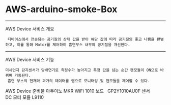 # AWS-arduino-smoke-Box
--------------
 AWS Device 서비스 개요 

     디바이스에서 전송되는 공기질의 상태 값을 받아 해당 값에 따라 공기질의 좋고 나쁨을 판별하고, 이를 통해 Motor를 제어하여 흡연부스 내부의 공기질을 개선한다.

-----------------------
    
 AWS Device 서비스 기능 

    미세먼지 감지센서가 담배연기로 측정수가 높아지고 특정 값을 넘는 순간 팬모듈이 ON으로 바뀌며 가동된다.
     흡연 부스의 현재와 과거의 데이터를 앱으로 모니터링 및 팬모듈을 제어할 수 있다.

 AWS Device 준비물 
     아두이노 MKR WiFi 1010 보드         
     GP2Y1010AU0F 센서           
     DC 모터 모듈 L9110

